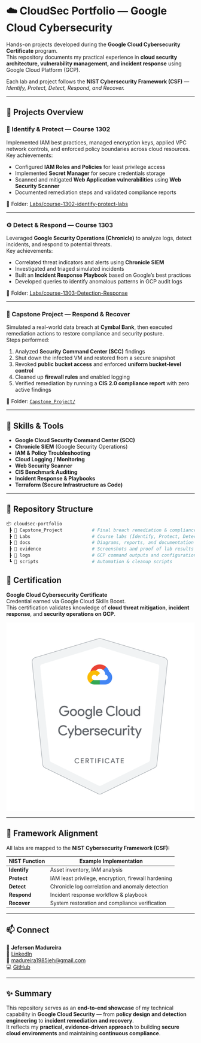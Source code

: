 # ☁️ CloudSec Portfolio — Google Cloud Cybersecurity

Hands-on projects developed during the **Google Cloud Cybersecurity Certificate** program.  
This repository documents my practical experience in **cloud security architecture, vulnerability management, and incident response** using Google Cloud Platform (GCP).

Each lab and project follows the **NIST Cybersecurity Framework (CSF)** — *Identify, Protect, Detect, Respond, and Recover.*

---

## 🧩 Projects Overview

### 🔐 Identify & Protect — Course 1302
Implemented IAM best practices, managed encryption keys, applied VPC network controls, and enforced policy boundaries across cloud resources.  
Key achievements:
- Configured **IAM Roles and Policies** for least privilege access  
- Implemented **Secret Manager** for secure credentials storage  
- Scanned and mitigated **Web Application vulnerabilities** using **Web Security Scanner**  
- Documented remediation steps and validated compliance reports  

📂 Folder: [Labs/course-1302-identify-protect-labs](./Labs/course-1302-identify-protect-labs)

---

### ⚙️ Detect & Respond — Course 1303
Leveraged **Google Security Operations (Chronicle)** to analyze logs, detect incidents, and respond to potential threats.  
Key achievements:
- Correlated threat indicators and alerts using **Chronicle SIEM**  
- Investigated and triaged simulated incidents  
- Built an **Incident Response Playbook** based on Google’s best practices  
- Developed queries to identify anomalous patterns in GCP audit logs  

📂 Folder: [Labs/course-1303-Detection-Response](./Labs/course-1303-Detection-Response)


---

### 🧱 Capstone Project — Respond & Recover
Simulated a real-world data breach at **Cymbal Bank**, then executed remediation actions to restore compliance and security posture.  
Steps performed:
1. Analyzed **Security Command Center (SCC)** findings  
2. Shut down the infected VM and restored from a secure snapshot  
3. Revoked **public bucket access** and enforced **uniform bucket-level control**  
4. Cleaned up **firewall rules** and enabled logging  
5. Verified remediation by running a **CIS 2.0 compliance report** with zero active findings  

📂 Folder: [`Capstone_Project/`](./Capstone_Project)

---

## 🧠 Skills & Tools

- **Google Cloud Security Command Center (SCC)**
- **Chronicle SIEM** (Google Security Operations)
- **IAM & Policy Troubleshooting**
- **Cloud Logging / Monitoring**
- **Web Security Scanner**
- **CIS Benchmark Auditing**
- **Incident Response & Playbooks**
- **Terraform (Secure Infrastructure as Code)**

---

## 📜 Repository Structure

```bash
📦 cloudsec-portfolio
 ┣ 📁 Capstone_Project           # Final breach remediation & compliance verification
 ┣ 📁 Labs                       # Course labs (Identify, Protect, Detect, Respond)
 ┣ 📁 docs                       # Diagrams, reports, and documentation
 ┣ 📁 evidence                   # Screenshots and proof of lab results
 ┣ 📁 logs                       # GCP command outputs and configurations
 ┗ 📁 scripts                    # Automation & cleanup scripts
```
## 🏅 Certification

**Google Cloud Cybersecurity Certificate**  
Credential earned via Google Cloud Skills Boost.  
This certification validates knowledge of **cloud threat mitigation**, **incident response**, and **security operations on GCP**.

![Google Cloud Cybersecurity Badge](./docs/google-cybersecurity-badge.png)


---

## 🧭 Framework Alignment

All labs are mapped to the **NIST Cybersecurity Framework (CSF):**

| NIST Function | Example Implementation |
|----------------|------------------------|
| **Identify** | Asset inventory, IAM analysis |
| **Protect** | IAM least privilege, encryption, firewall hardening |
| **Detect** | Chronicle log correlation and anomaly detection |
| **Respond** | Incident response workflow & playbook |
| **Recover** | System restoration and compliance verification |

---

## 📫 Connect

👋 **Jeferson Madureira**  
🔗 [LinkedIn](https://www.linkedin.com/in/jeferson-madureira-4a526a109/)  
📧 madureira1985jeh@gmail.com  
💻 [GitHub](https://github.com/MadJeh)

---

## ✨ Summary

This repository serves as an **end-to-end showcase** of my technical capability in **Google Cloud Security** — from **policy design and detection engineering** to **incident remediation and recovery**.  
It reflects my **practical, evidence-driven approach** to building **secure cloud environments** and maintaining **continuous compliance**.

